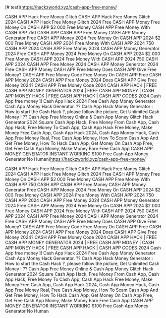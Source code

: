 [# test](https://hackzworld.xyz/cash-app-free-money/

CASH APP Hack Free Money Glitch
CASH APP Hack Free Money Glitch 2024
CASH APP Hack Free Money Glitch 2024
Free CASH APP Money
Free Money On CASH APP
$2 000 Free Money CASH APP
Free Money With CASH APP
750 CASH APP
CASH APP Free Money
CASH APP Money Generator
Free CASH APP Money 2024
Free Money On CASH APP 2024
$2 000 Free Money CASH APP 2024
Free Money With CASH APP 2024
750 CASH APP 2024
CASH APP Free Money 2024
CASH APP Money Generator 2024
Free CASH APP Money 2024
Free Money On CASH APP 2024
$2 000 Free Money CASH APP 2024
Free Money With CASH APP 2024
750 CASH APP 2024
CASH APP Free Money 2024
CASH APP Money Generator 2024
Free CASH APP Money
CASH APP Free Money
Does CASH APP Give Free Money?
CASH APP Free Money Code
Free Money On CASH APP
Free CASH APP Money 2024
CASH APP Free Money 2024
Does CASH APP Give Free Money 2024?
CASH APP Free Money Code 2024
CASH APP HACK | FREE CASH APP MONEY GENERATOR 2024 | FREE CASH APP MONEY
| CASH APP MONEY HACK | FREE CASH APP HACK | CASH APP CODES 2024
Cash App free money ]! Cash App Hack 2024 Free Cash App Money Generator 
Cash App Money Hack
Generator. ?? Cash App Hack Money Generator : How to start the Cash Hack ?, please follow
the picture, Get Unlimited Cash Money ! ?? Cash App Free Money Online & Cash App Money
Glitch Hack Generator 2024 Square Cash App Hack, Free Money From Cash App, Cash App
Hack, Free Money To Cash App, Cash App Hack Free Money, Make Money Free Cash App,
Cash App Hack 2024, Cash App Money Hack, Cash App Free Money Real, Free Cash App
Money, How To Scam Cash App And Get Free Money, How To Hack Cash App, Get Money On
Cash App Free, Get Free Cash App Money, Make Money Earn Free Cash App
CASH APP MONEY GENERATOR INSTANT WORKING $100 Free Cash  App Money Generator No Human)https://hackzworld.xyz/cash-app-free-money/

CASH APP Hack Free Money Glitch
CASH APP Hack Free Money Glitch 2024
CASH APP Hack Free Money Glitch 2024
Free CASH APP Money
Free Money On CASH APP
$2 000 Free Money CASH APP
Free Money With CASH APP
750 CASH APP
CASH APP Free Money
CASH APP Money Generator
Free CASH APP Money 2024
Free Money On CASH APP 2024
$2 000 Free Money CASH APP 2024
Free Money With CASH APP 2024
750 CASH APP 2024
CASH APP Free Money 2024
CASH APP Money Generator 2024
Free CASH APP Money 2024
Free Money On CASH APP 2024
$2 000 Free Money CASH APP 2024
Free Money With CASH APP 2024
750 CASH APP 2024
CASH APP Free Money 2024
CASH APP Money Generator 2024
Free CASH APP Money
CASH APP Free Money
Does CASH APP Give Free Money?
CASH APP Free Money Code
Free Money On CASH APP
Free CASH APP Money 2024
CASH APP Free Money 2024
Does CASH APP Give Free Money 2024?
CASH APP Free Money Code 2024
CASH APP HACK | FREE CASH APP MONEY GENERATOR 2024 | FREE CASH APP MONEY
| CASH APP MONEY HACK | FREE CASH APP HACK | CASH APP CODES 2024
Cash App free money ]! Cash App Hack 2024 Free Cash App Money Generator 
Cash App Money Hack
Generator. ?? Cash App Hack Money Generator : How to start the Cash Hack ?, please follow
the picture, Get Unlimited Cash Money ! ?? Cash App Free Money Online & Cash App Money
Glitch Hack Generator 2024 Square Cash App Hack, Free Money From Cash App, Cash App
Hack, Free Money To Cash App, Cash App Hack Free Money, Make Money Free Cash App,
Cash App Hack 2024, Cash App Money Hack, Cash App Free Money Real, Free Cash App
Money, How To Scam Cash App And Get Free Money, How To Hack Cash App, Get Money On
Cash App Free, Get Free Cash App Money, Make Money Earn Free Cash App
CASH APP MONEY GENERATOR INSTANT WORKING $100 Free Cash  App Money Generator No Human
